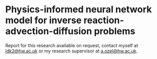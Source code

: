 # Physics-informed neural network model for inverse reaction-advection-diffusion problems
Report for this research available on request, contact myself at ldk2@hw.ac.uk or my research supervisor at a.ozel@hw.ac.uk.
